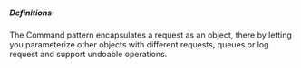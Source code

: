 ##### Definitions

The Command pattern encapsulates a request as an object, there by letting you parameterize other objects with different requests,
queues or log request and support undoable operations.

